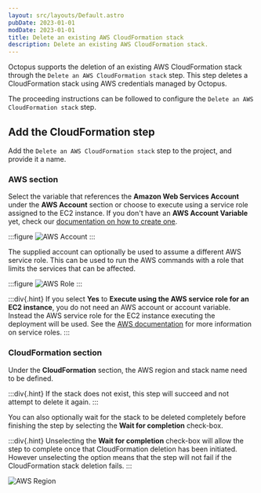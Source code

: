 ```yaml
---
layout: src/layouts/Default.astro
pubDate: 2023-01-01
modDate: 2023-01-01
title: Delete an existing AWS CloudFormation stack
description: Delete an existing AWS CloudFormation stack.
---
```


Octopus supports the deletion of an existing AWS CloudFormation stack through the `Delete an AWS CloudFormation stack` step. This step deletes a CloudFormation stack using AWS credentials managed by Octopus.

The proceeding instructions can be followed to configure the `Delete an AWS CloudFormation stack` step.

## Add the CloudFormation step

Add the `Delete an AWS CloudFormation stack` step to the project, and provide it a name.

### AWS section

Select the variable that references the **Amazon Web Services Account** under the **AWS Account** section or choose to execute using a service role assigned to the EC2 instance. If you don't have an **AWS Account Variable** yet, check our [documentation on how to create one](/docs/projects/variables/aws-account-variables).

:::figure
![AWS Account](/docs/img/deployments/aws/removecloudformation/images/step-aws-account.png)
:::

The supplied account can optionally be used to assume a different AWS service role. This can be used to run the AWS commands with a role that limits the services that can be affected.

:::figure
![AWS Role](/docs/img/deployments/aws/removecloudformation/images/step-aws-role.png)
:::

:::div{.hint}
If you select **Yes** to **Execute using the AWS service role for an EC2 instance**, you do not need an AWS account or account variable. Instead the AWS service role for the EC2 instance executing the deployment will be used. See the [AWS documentation](https://oc.to/AwsDocsRolesTermsAndConcepts) for more information on service roles.
:::

### CloudFormation section

Under the **CloudFormation** section, the AWS region and stack name need to be defined.

:::div{.hint}
If the stack does not exist, this step will succeed and not attempt to delete it again.
:::

You can also optionally wait for the stack to be deleted completely before finishing the step by selecting the **Wait for completion** check-box.

:::div{.hint}
Unselecting the **Wait for completion** check-box will allow the step to complete once that CloudFormation deletion has been initiated. However unselecting the option means that the step will not fail if the CloudFormation stack deletion fails.
:::

![AWS Region](/docs/img/deployments/aws/removecloudformation/images/step-aws-region.png)
